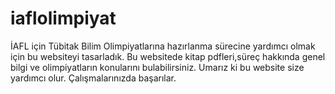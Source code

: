 # iaflolimpiyat
İAFL için Tübitak Bilim Olimpiyatlarına hazırlanma sürecine yardımcı olmak için bu websiteyi tasarladık.
Bu websitede kitap pdfleri,süreç hakkında genel bilgi ve olimpiyatların konularını bulabilirsiniz.
Umarız ki bu website size yardımcı olur.
Çalışmalarınızda başarılar.
